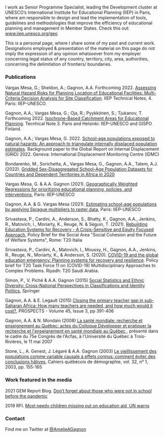


I work as Senior Programme Specialist, leading the Development cluster at UNESCO’s International Institute for Educational Planning (IIEP) in Paris, where am responsible to design and lead the implementation of tools, guidelines and methodologies that improve the efficiency of educational planning and management in Member States. Check this out: <a href="www.iiep.unesco.org/geo">www.iiep.unesco.org/geo</a>

This is a personal page, where I share some of my past and current work. 
Designations employed & presentation of the material on this page do not imply the expression of any opinion whatsoever 
from my employer concerning legal status of any country, territory, city, area, authorities, concerning the delimitation of 
frontiers/ boundaries.

### Publications
Vargas Mesa, G.; Sheldon, A.; Gagnon, A.A. Forthcoming 2022. <a href="https://github.com/iiepdev/mcda-site-classification-educational-facilities"> Assessing Natural Hazard Risks for Planning Location of Educational Facilities: Multi-Criteria Decision Analysis for Site Classification</a>. IIEP Technical Notes, 4. Paris: IIEP-UNESCO. 

Gagnon, A.A.; Vargas Mesa, G.; Oja, R.; Pyykkönen, S.; Tjukanov, T. Forthcoming 2022. <a href="https://github.com/iiepdev/school-catchment-plugin"> Isochrone-Based Catchment Areas for Educational Planning</a>. Tecnhical Note 3. Paris and Helsinki: IIEP-UNESCO and GISPO Finland.

Gagnon, A.A.; Vargas Mesa, G. 2022. <a href="https://www.internal-displacement.org/"> School-age populations exposed to natural hazards: An approach to triangulate internally displaced population estimates</a>. Background paper to the Global Report on Internal Displacement (GRID) 2022. Geneva: International Displacement Monitoring Centre (IDMC)

Bondarenko, M., Sorichetta, A., Vargas Mesa, G., Gagnon, A.A., Tatem, A.J. (2022). <a href="https://www.worldpop.org/geodata/listing?id=94"> Gridded Sex-Disaggregated School-Age Population Datasets for Countries and Dependent Territories in Africa in 2020</a>

Vargas Mesa, G. & A.A. Gagnon (2021). <a href="https://unesdoc.unesco.org/ark:/48223/pf0000380202.locale=en"> Geographically Weighted Regressions for prioritizing educational planning, policies, and interventions</a>, Paris: IIEP-UNESCO

Gagnon, A.A. & G. Vargas Mesa (2021). <a href="https://unesdoc.unesco.org/ark:/48223/pf0000379198.locale=en"> Estimating school-age populations by applying Sprague multipliers to raster data</a>, Paris: IIEP-UNESCO

Srivastava, P., Cardini, A., Anderson, S., Bhatty, K., Gagnon, A.A., Jenkins, R., Matovich, I., Moriarty, K., Reuge, N. & Séguin, T. (2021). <a href= "https://www.g20-insights.org/policy_briefs/rebuilding-education-systems-for-recovery-a-crisis-sensitive-and-equity-focused-approach/">Rebuilding Education Systems for Recovery - A Crisis-Sensitive and Equity Focused Approach</a>, Policy Brief for the Social Area "Social Cohesion and the Future of Welfare Systems", Rome: T20 Italia

Srivastava, P., Cardini, A., Matovich, I., Moussy, H., Gagnon, A.A., Jenkins, R., Reuge, N., Moriarty, K., & Anderson, S. (2020). <a href= "https://www.g20-insights.org/wp-content/uploads/2020/11/T20_TF11_PB6.pdf">COVID-19 and the global education emergency: Planning systems for recovery and resilience</a>. Policy brief for T20 Task Force 11 on (COVID-19) Multidisciplinary Approaches to Complex Problems. Riyadh: T20 Saudi Arabia. 

Simon, P., V. Piché & A.A. Gagnon (2015) <a href= "http://bit.ly/SSED-2015" > Social Statistics and Ethnic Diversity: Cross-National Perspectives in Classifications and Identity Politics</a>, Springer 

Gagnon, A.A. & E. Legault (2015) <a href= "https://www.researchgate.net/profile/Amelie-A-Gagnon" > Closing the primary teacher gap in sub-Saharan Africa: How many teachers are needed, and how much would it cost?</a>, PROSPECTS - Volume 45, Issue 3, pp 391-406 

Gagnon, A.A. & N. Mondain (2008) <a href="https://numerique.banq.qc.ca/patrimoine/details/52327/2828042"> La santé mondiale: recherche et enseignement au Québec: actes du Colloque Développer et pratiquer la recherche et l'enseignement en santé mondiale au Québec </a>, présenté dans le cadre du 75e Congrès de l'Acfas, à l'Université du Québec à Trois-Rivières, le 11 mai 2007

Stone, L., A. Genest, J. Légaré & A.A. Gagnon (2003) <a href= "https://www.erudit.org/fr/revues/cqd/2003-v32-n1-cqd594/007415ar.pdf" >Le vieillissement des populations comme variable causale à effets connus: comment éviter des conclusions hâtives</a>, Cahiers québécois de démographie, vol. 32, n° 1, 2003, pp. 155-165 

### Work featured in the media

2021 GEM Report Blog. <a href="https://gemreportunesco.wordpress.com/2021/04/02/dont-forget-about-those-who-were-not-in-school-before-the-pandemic/"> Don’t forget about those who were not in school before the pandemic</a>

2019 RFI. 
<a href="https://www.rfi.fr/en/europe/20190619-most-needy-children-missing-out-education-aid-warns-un">Most needy children missing out on education aid, UN warns</a>

### Contact

Find me on Twitter at <a href="https://twitter.com/AmelieAGagnon">@AmelieAGagnon</a>
